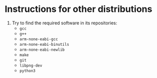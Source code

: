 # Instructions for other distributions
1. Try to find the required software in its repositories:
    - `gcc`
    - `g++`
    - `arm-none-eabi-gcc`
    - `arm-none-eabi-binutils`
    - `arm-none-eabi-newlib`
    - `make`
    - `git`
    - `libpng-dev`
    - `python3`
